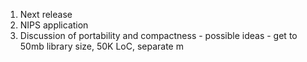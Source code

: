 1. Next release
2. NIPS application
3. Discussion of portability and compactness - possible ideas - get to 50mb library size, 50K LoC, separate m